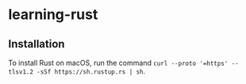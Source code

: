 # learning-rust

## Installation

To install Rust on macOS, run the command `curl --proto '=https' --tlsv1.2 -sSf https://sh.rustup.rs | sh`.
